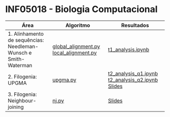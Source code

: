 # INF05018 - Biologia Computacional

| Área | Algoritmo | Resultados |
| --- | --- | --- |
| 1. Alinhamento de sequências: Needleman-Wunsch e Smith-Waterman | [global_alignment.py](./global_alignment.py) [local_alignment.py](./local_alignment.py) | [t1_analysis.ipynb](./t1_analysis.ipynb) |
| 2. Filogenia: UPGMA | [upgma.py](./upgma.py) | [t2_analysis_q1.ipynb](./t2_analysis_q1.ipynb) [t2_analysis_q2.ipynb](./t2_analysis%20q2.ipynb) [Slides](./2_upgma/t2_algoritmo.pdf) |
| 3. Filogenia: Neighbour-joining | [nj.py](./nj.py) | [Slides](./3_neighbour_joining/Neighbor_joining___INF05018_Biologia_Computacional.pdf) |
